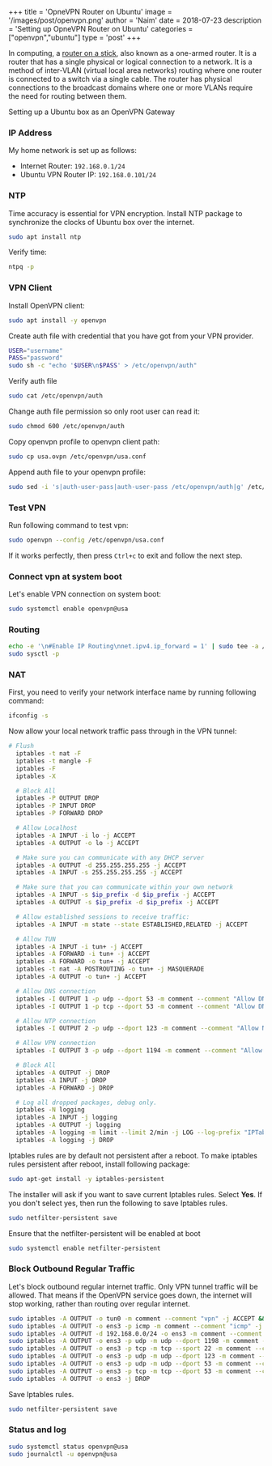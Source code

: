 +++
title = 'OpneVPN Router on Ubuntu'
image = '/images/post/openvpn.png'
author = 'Naim'
date = 2018-07-23
description = 'Setting up OpneVPN Router on Ubuntu'
categories = ["openvpn","ubuntu"]
type = 'post'
+++


In computing, a [router on a stick](https://en.wikipedia.org/wiki/One-armed_router), also known as a one-armed router. It is a router that has a single physical or logical connection to a network. It is a method of inter-VLAN (virtual local area networks) routing where one router is connected to a switch via a single cable. The router has physical connections to the broadcast domains where one or more VLANs require the need for routing between them.


Setting up a Ubuntu box as an OpenVPN Gateway

### IP Address

My home network is set up as follows:

- Internet Router: `192.168.0.1/24`
- Ubuntu VPN Router IP: `192.168.0.101/24`



### NTP

Time accuracy is essential for VPN encryption. Install NTP package to synchronize the clocks of Ubuntu box over the internet.

```bash
sudo apt install ntp
```

Verify time:

```bash
ntpq -p
```



### VPN Client

Install OpenVPN client:

```bash
sudo apt install -y openvpn
```

Create auth file with credential that you have got from your VPN provider.

```bash
USER="username"
PASS="password"
sudo sh -c "echo '$USER\n$PASS' > /etc/openvpn/auth"
```

Verify auth file

```bash
sudo cat /etc/openvpn/auth
```

Change auth file permission so only root user can read it:

```bash
sudo chmod 600 /etc/openvpn/auth
```

Copy openvpn profile to openvpn client path:

```bash
sudo cp usa.ovpn /etc/openvpn/usa.conf
```

Append auth file to your openvpn profile:

```bash
sudo sed -i 's|auth-user-pass|auth-user-pass /etc/openvpn/auth|g' /etc/openvpn/usa.conf
```



### Test VPN

Run following command to test vpn:

```bash
sudo openvpn --config /etc/openvpn/usa.conf
```

If it works perfectly, then press `Ctrl+c` to exit and follow the next step.



### Connect vpn at system boot

Let's enable VPN connection on system boot:

```bash
sudo systemctl enable openvpn@usa
```



### Routing

```bash
echo -e '\n#Enable IP Routing\nnet.ipv4.ip_forward = 1' | sudo tee -a /etc/sysctl.conf && \
sudo sysctl -p
```



### NAT

First, you need to verify your network interface name by running following command:

```bash
ifconfig -s
```

Now allow your local network traffic pass through in the VPN tunnel:

```bash
# Flush
  iptables -t nat -F
  iptables -t mangle -F
  iptables -F
  iptables -X

  # Block All
  iptables -P OUTPUT DROP
  iptables -P INPUT DROP
  iptables -P FORWARD DROP

  # Allow Localhost
  iptables -A INPUT -i lo -j ACCEPT
  iptables -A OUTPUT -o lo -j ACCEPT

  # Make sure you can communicate with any DHCP server
  iptables -A OUTPUT -d 255.255.255.255 -j ACCEPT
  iptables -A INPUT -s 255.255.255.255 -j ACCEPT

  # Make sure that you can communicate within your own network
  iptables -A INPUT -s $ip_prefix -d $ip_prefix -j ACCEPT
  iptables -A OUTPUT -s $ip_prefix -d $ip_prefix -j ACCEPT

  # Allow established sessions to receive traffic:
  iptables -A INPUT -m state --state ESTABLISHED,RELATED -j ACCEPT

  # Allow TUN
  iptables -A INPUT -i tun+ -j ACCEPT
  iptables -A FORWARD -i tun+ -j ACCEPT
  iptables -A FORWARD -o tun+ -j ACCEPT
  iptables -t nat -A POSTROUTING -o tun+ -j MASQUERADE
  iptables -A OUTPUT -o tun+ -j ACCEPT

  # Allow DNS connection
  iptables -I OUTPUT 1 -p udp --dport 53 -m comment --comment "Allow DNS UDP" -j ACCEPT
  iptables -I OUTPUT 1 -p tcp --dport 53 -m comment --comment "Allow DNS TCP" -j ACCEPT

  # Allow NTP connection
  iptables -I OUTPUT 2 -p udp --dport 123 -m comment --comment "Allow NTP" -j ACCEPT

  # Allow VPN connection
  iptables -I OUTPUT 3 -p udp --dport 1194 -m comment --comment "Allow VPN" -j ACCEPT

  # Block All
  iptables -A OUTPUT -j DROP
  iptables -A INPUT -j DROP
  iptables -A FORWARD -j DROP

  # Log all dropped packages, debug only.
  iptables -N logging
  iptables -A INPUT -j logging
  iptables -A OUTPUT -j logging
  iptables -A logging -m limit --limit 2/min -j LOG --log-prefix "IPTables general: " --log-level 7
  iptables -A logging -j DROP
```

Iptables rules are by default not persistent after a reboot. To make iptables rules persistent after reboot, install following package:

```bash
sudo apt-get install -y iptables-persistent
```

The installer will ask if you want to save current Iptables rules. Select **Yes**. If you don't select yes, then run the following to save Iptables rules.

```bash
sudo netfilter-persistent save
```

Ensure that the netfilter-persistent will be enabled at boot

```bash
sudo systemctl enable netfilter-persistent
```



### Block Outbound Regular Traffic

Let's block outbound regular internet traffic. Only VPN tunnel traffic will be allowed. That means if the OpenVPN service goes down, the internet will stop working, rather than routing over regular internet.

```bash
sudo iptables -A OUTPUT -o tun0 -m comment --comment "vpn" -j ACCEPT && \
sudo iptables -A OUTPUT -o ens3 -p icmp -m comment --comment "icmp" -j ACCEPT && \
sudo iptables -A OUTPUT -d 192.168.0.0/24 -o ens3 -m comment --comment "lan" -j ACCEPT && \
sudo iptables -A OUTPUT -o ens3 -p udp -m udp --dport 1198 -m comment --comment "openvpn" -j ACCEPT && \
sudo iptables -A OUTPUT -o ens3 -p tcp -m tcp --sport 22 -m comment --comment "ssh" -j ACCEPT && \
sudo iptables -A OUTPUT -o ens3 -p udp -m udp --dport 123 -m comment --comment "ntp" -j ACCEPT && \
sudo iptables -A OUTPUT -o ens3 -p udp -m udp --dport 53 -m comment --comment "dns" -j ACCEPT && \
sudo iptables -A OUTPUT -o ens3 -p tcp -m tcp --dport 53 -m comment --comment "dns" -j ACCEPT && \
sudo iptables -A OUTPUT -o ens3 -j DROP
```

Save Iptables rules.

```bash
sudo netfilter-persistent save
```


### Status and log

```bash
sudo systemctl status openvpn@usa
sudo journalctl -u openvpn@usa
```

